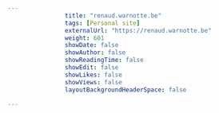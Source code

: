 ---
                title: "renaud.warnotte.be"
                tags: [Personal site]
                externalUrl: "https://renaud.warnotte.be"
                weight: 601
                showDate: false
                showAuthor: false
                showReadingTime: false
                showEdit: false
                showLikes: false
                showViews: false
                layoutBackgroundHeaderSpace: false
                ---
